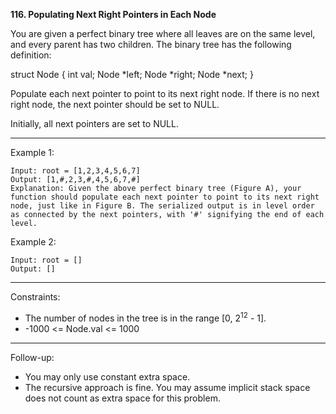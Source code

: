 **116. Populating Next Right Pointers in Each Node**

You are given a perfect binary tree where all leaves are on the same level, and every parent has two children. The binary tree has the following definition:

struct Node {
  int val;
  Node *left;
  Node *right;
  Node *next;
}

Populate each next pointer to point to its next right node. If there is no next right node, the next pointer should be set to NULL.

Initially, all next pointers are set to NULL.

***
Example 1:
```
Input: root = [1,2,3,4,5,6,7]
Output: [1,#,2,3,#,4,5,6,7,#]
Explanation: Given the above perfect binary tree (Figure A), your function should populate each next pointer to point to its next right node, just like in Figure B. The serialized output is in level order as connected by the next pointers, with '#' signifying the end of each level.
```

Example 2:
```
Input: root = []
Output: []
```
***
Constraints:

- The number of nodes in the tree is in the range [0, 2<sup>12</sup> - 1].
- -1000 <= Node.val <= 1000
 
***
Follow-up:

- You may only use constant extra space.
- The recursive approach is fine. You may assume implicit stack space does not count as extra space for this problem.